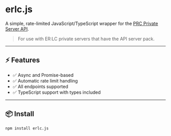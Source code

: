 # erlc.js

A simple, rate-limited JavaScript/TypeScript wrapper for the [PRC Private Server API](https://apidocs.policeroleplay.community/).

> For use with ER:LC private servers that have the API server pack.

---

## ⚡ Features

- ✅ Async and Promise-based
- ✅ Automatic rate limit handling
- ✅ All endpoints supported
- ✅ TypeScript support with types included

---

## 📦 Install

```bash
npm install erlc.js
